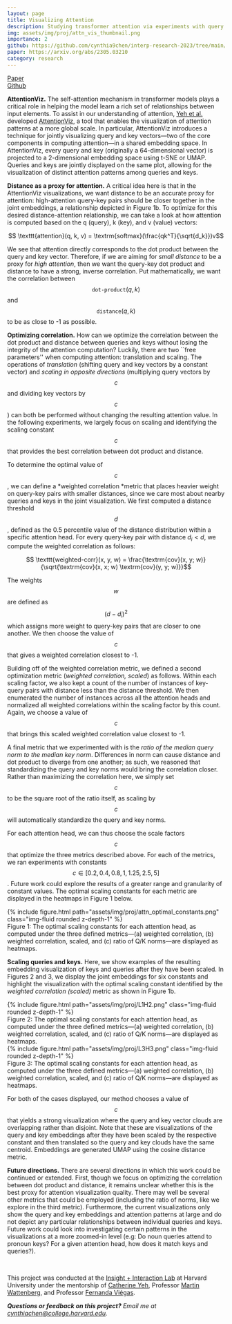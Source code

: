 ```yaml
---
layout: page
title: Visualizing Attention
description: Studying transformer attention via experiments with query and key embeddings.
img: assets/img/proj/attn_vis_thumbnail.png
importance: 2
github: https://github.com/cynthia9chen/interp-research-2023/tree/main/Attention%20Visualization
paper: https://arxiv.org/abs/2305.03210
category: research
---
```



<div class = "projheader">
    <div class="links"><a href='https://arxiv.org/abs/2305.03210' class="btn z-depth-0" role="button"> Paper </a></div>
    <div class="links"><a href='https://github.com/cynthia9chen/interp-research-2023/tree/main/Attention%20Visualization' class="btn z-depth-0" role="button"> <i class="fab fa-github gh-icon"></i> Github</a></div>
</div>


**AttentionViz.** The self-attention mechanism in transformer models plays a critical role in helping the model learn a rich set of relationships between input elements. To assist in our understanding of attention, [Yeh et al.](https://arxiv.org/abs/2305.03210) developed [AttentionViz](http://attentionviz.com/), a tool that enables the visualization of attention patterns at a more global scale. In particular, AttentionViz introduces a technique for jointly visualizing query and key vectors—two of the core components in computing attention—in a shared embedding space. In AttentionViz, every query and key (originally a 64-dimensional vector) is projected to a 2-dimensional embedding space using t-SNE or UMAP. Queries and keys are jointly displayed on the same plot, allowing for the visualization of distinct attention patterns among queries and keys.

**Distance as a proxy for attention.** A critical idea here is that in the AttentionViz visualizations, we
want distance to be an accurate proxy for attention: high-attention query-key pairs should be closer together in the joint embeddings, a relationship depicted in Figure 1b. To optimize for this desired distance-attention
relationship, we can take a look at how attention is computed based on the q (query), k (key), and v (value)
vectors:

$$ \texttt{attention}(q, k, v) = \textrm{softmax}(\frac{qk^T}{\sqrt{d_k}})v$$

We see that attention directly corresponds to the dot product between the query and key vector. Therefore, if we are aiming for *small distance* to be a proxy for *high attention*, then we want the query-key dot product and distance to have a strong, inverse correlation. Put mathematically, we want the correlation between $$\texttt{dot-product}(q, k)$$ and $$\texttt{distance}(q, k)$$ to be as close to -1 as possible.

**Optimizing correlation.** How can we optimize the correlation between the dot product and distance between queries and keys without losing the integrity of the attention computation? Luckily, there are two ``free parameters'' when computing attention: translation and scaling. The operations of *translation* (shifting query and key vectors by a constant vector) and *scaling in opposite directions* (multiplying query vectors by $$c$$ and dividing key vectors by $$c$$) can both be performed without changing the resulting attention value. In the following experiments, we largely focus on scaling and identifying the scaling constant $$c$$ that provides the best correlation between dot product and distance. 

To determine the optimal value of $$c$$, we can define a *weighted correlation *metric that places heavier weight on query-key pairs with smaller distances, since we care most about nearby queries and keys in the joint visualization. We first computed a distance threshold $$d$$, defined as the 0.5 percentile value of the distance distribution within a specific attention head. For every query-key pair with distance $d_i < d$, we compute the weighted correlation as follows:

$$ \texttt{weighted-corr}(x, y, w) = \frac{\textrm{cov}(x, y; w)}{\sqrt{\textrm{cov}(x, x; w) \textrm{cov}(y, y; w)}}$$

The weights $$w$$ are defined as $$(d - d_i)^2$$ which assigns more weight to query-key pairs that are closer to one another. We then choose the value of $$c$$ that gives a weighted correlation closest to -1.

Building off of the weighted correlation metric, we defined a second optimization metric (*weighted correlation, scaled*) as follows. Within each scaling factor, we also kept a count of the number of instances of key-query pairs with distance less than the distance threshold. We then enumerated the number of instances across all the attention heads and normalized all weighted correlations within the scaling factor by this count. Again, we choose a value of $$c$$ that brings this scaled weighted correlation value closest to -1.

A final metric that we experimented with is the *ratio of the median query norm to the median key norm*. Differences in norm can cause distance and dot product to diverge from one another; as such, we reasoned that standardizing the query and key norms would bring the correlation closer. Rather than maximizing the correlation here, we simply set $$c$$ to be the square root of the ratio itself, as scaling by $$c$$ will automatically standardize the query and key norms.

For each attention head, we can thus choose the scale factors $$c$$ that optimize the three metrics described above. For each of the metrics, we ran experiments with constants  $$c \in [0.2, 0.4, 0.8, 1, 1.25, 2.5, 5]$$. Future work could explore the results of a greater range and granularity of constant values. The optimal scaling constants for each metric are displayed in the heatmaps in Figure 1 below.


<div class="row justify-content-sm-center">
    <div class="col-sm-10 mt-3 mt-md-0">
        {% include figure.html path="assets/img/proj/attn_optimal_constants.png" class="img-fluid rounded z-depth-1" %}
    </div>
</div>
<div class="caption">
    Figure 1: The optimal scaling constants for each attention head, as computed under the three defined metrics—(a) weighted correlation, (b) weighted correlation, scaled, and (c) ratio of Q/K norms—are displayed as heatmaps.
</div>

**Scaling queries and keys.** Here, we show examples of the resulting embedding visualization of keys and queries after they have been scaled. In Figures 2 and 3, we display the joint embeddings for six constants and highlight the visualization with the optimal scaling constant identified by the *weighted correlation (scaled)* metric as shown in Figure 1b.

<div class="row justify-content-sm-center">
    <div class="col-sm-10 mt-3 mt-md-0">
        {% include figure.html path="assets/img/proj/L1H2.png" class="img-fluid rounded z-depth-1" %}
    </div>
</div>
<div class="caption">
    Figure 2: The optimal scaling constants for each attention head, as computed under the three defined metrics—(a) weighted correlation, (b) weighted correlation, scaled, and (c) ratio of Q/K norms—are displayed as heatmaps.
</div>

<div class="row justify-content-sm-center">
    <div class="col-sm-10 mt-3 mt-md-0">
        {% include figure.html path="assets/img/proj/L3H3.png" class="img-fluid rounded z-depth-1" %}
    </div>
</div>
<div class="caption">
    Figure 3: The optimal scaling constants for each attention head, as computed under the three defined metrics—(a) weighted correlation, (b) weighted correlation, scaled, and (c) ratio of Q/K norms—are displayed as heatmaps.
</div>

For both of the cases displayed, our method chooses a value of $$c$$ that yields a strong visualization where the query and key vector clouds are overlapping rather than disjoint. Note that these are visualizations of the query and key embeddings after they have been scaled by the respective constant and then translated so the query and key clouds have the same centroid. Embeddings are generated  UMAP using the cosine distance metric.


**Future directions.**  There are several directions in which this work could be continued or extended. First, though we focus on optimizing the correlation between dot product and distance, it remains unclear whether this is the best proxy for attention visualization quality. There may well be several other metrics that could be employed (including the ratio of norms, like we explore in the third metric). Furthermore, the current visualizations only show the query and key embeddings and attention patterns at large and do not depict any particular relationships between individual queries and keys. Future work could look into investigating certain patterns in the visualizations at a more zoomed-in level (e.g: Do noun queries attend to pronoun keys? For a given attention head, how does it match keys and queries?).

&#8202;


This project was conducted at the [Insight + Interaction Lab](https://insight.seas.harvard.edu/) at Harvard University under the mentorship of [Catherine Yeh](https://catherinesyeh.github.io/), Professor [Martin Wattenberg](https://www.bewitched.com/), and Professor [Fernanda Viégas](http://www.fernandaviegas.com/).


<i>**Questions or feedback on this project?** Email me at cynthiachen@college.harvard.edu.</i>

&#8202;






